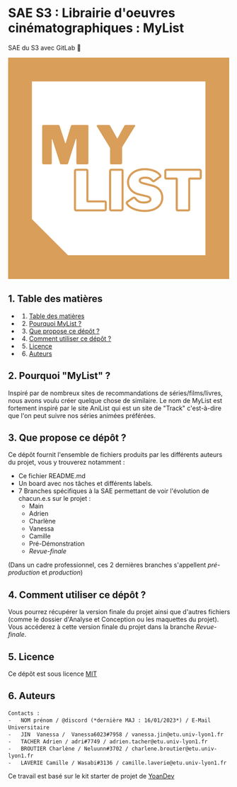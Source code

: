 # SAE S3 : Librairie d'oeuvres cinématographiques : MyList

SAE du S3 avec GitLab 🦊

![bannière](.ressources/Logo_MyList.png)

##  1. <a name='Tabledesmatires'></a> Table des matières
<!-- vscode-markdown-toc -->
* 1. [ Table des matières](#Tabledesmatires)
* 2. [Pourquoi MyList ?](#PourquoiML)
* 3. [Que propose ce dépôt ?](#Queproposecedpt)
* 4. [Comment utiliser ce dépôt ?](#Commentutilisercedpt)
* 5. [Licence](#Licence)
* 6. [Auteurs](#Auteur)

<!-- vscode-markdown-toc-config
	numbering=true
	autoSave=true
	/vscode-markdown-toc-config -->
<!-- /vscode-markdown-toc -->

##  2. <a name='PourquoiML'></a>Pourquoi "MyList" ?

Inspiré par de nombreux sites de recommandations de séries/films/livres, nous avons voulu créer quelque chose de similaire. Le nom de MyList est fortement inspiré par le site AniList qui est un site de "Track" c'est-à-dire que l'on peut suivre nos séries animées préférées.

##  3. <a name='Queproposecedpt'></a>Que propose ce dépôt ?

Ce dépôt fournit l'ensemble de fichiers produits par les différents auteurs du projet, vous y trouverez notamment :
-   Ce fichier README.md
-   Un board avec nos tâches et différents labels.
-   7 Branches spécifiques à la SAE permettant de voir l'évolution de chacun.e.s sur le projet :
    -   Main
	-	Adrien
	-	Charlène
	-	Vanessa
	-	Camille
    -   Pré-Démonstration
    -   _Revue-finale_

(Dans un cadre professionnel, ces 2 dernières branches s'appellent _pré-production_ et _production_)

##  4. <a name='Commentutilisercedpt'></a>Comment utiliser ce dépôt ?

Vous pourrez récupérer la version finale du projet ainsi que d'autres fichiers (comme le dossier d'Analyse et Conception ou les maquettes du projet). Vous accéderez à cette version finale du projet dans la branche _Revue-finale_.

##  5. <a name='Licence'></a>Licence

Ce dépôt est sous licence [MIT](LICENSE)

##  6. <a name='Auteur'></a>Auteurs
	Contacts : 
	-	NOM prénom / @discord (*dernière MAJ : 16/01/2023*) / E-Mail Universitaire
	-	JIN  Vanessa /  Vanessa6023#7958 / vanessa.jin@etu.univ-lyon1.fr
	-	TACHER Adrien / adri#7749 / adrien.tacher@etu.univ-lyon1.fr
	-	BROUTIER Charlène / Neluunn#3702 / charlene.broutier@etu.univ-lyon1.fr
	-	LAVERIE Camille / Wasabi#3136 / camille.laverie@etu.univ-lyon1.fr
Ce travail est basé sur le kit starter de projet de [YoanDev](https://yoandev.co)
